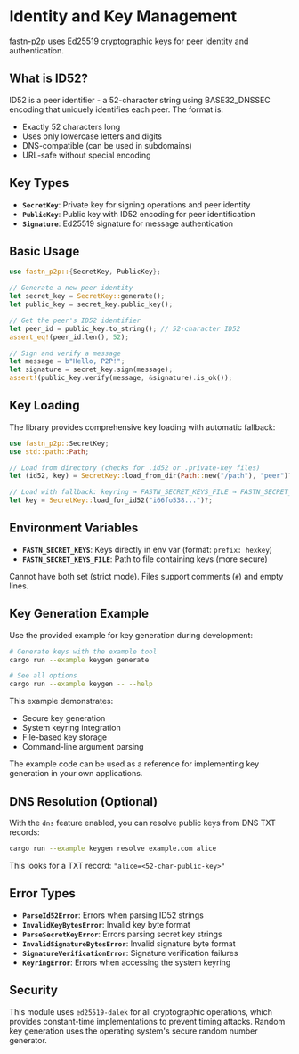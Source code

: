 # Identity and Key Management

fastn-p2p uses Ed25519 cryptographic keys for peer identity and authentication.

## What is ID52?

ID52 is a peer identifier - a 52-character string using BASE32_DNSSEC encoding that uniquely identifies each peer. The format is:
- Exactly 52 characters long
- Uses only lowercase letters and digits
- DNS-compatible (can be used in subdomains)
- URL-safe without special encoding

## Key Types

- **`SecretKey`**: Private key for signing operations and peer identity
- **`PublicKey`**: Public key with ID52 encoding for peer identification
- **`Signature`**: Ed25519 signature for message authentication

## Basic Usage

```rust
use fastn_p2p::{SecretKey, PublicKey};

// Generate a new peer identity
let secret_key = SecretKey::generate();
let public_key = secret_key.public_key();

// Get the peer's ID52 identifier
let peer_id = public_key.to_string(); // 52-character ID52
assert_eq!(peer_id.len(), 52);

// Sign and verify a message
let message = b"Hello, P2P!";
let signature = secret_key.sign(message);
assert!(public_key.verify(message, &signature).is_ok());
```

## Key Loading

The library provides comprehensive key loading with automatic fallback:

```rust
use fastn_p2p::SecretKey;
use std::path::Path;

// Load from directory (checks for .id52 or .private-key files)
let (id52, key) = SecretKey::load_from_dir(Path::new("/path"), "peer")?;

// Load with fallback: keyring → FASTN_SECRET_KEYS_FILE → FASTN_SECRET_KEYS
let key = SecretKey::load_for_id52("i66fo538...")?;
```

## Environment Variables

- **`FASTN_SECRET_KEYS`**: Keys directly in env var (format: `prefix: hexkey`)
- **`FASTN_SECRET_KEYS_FILE`**: Path to file containing keys (more secure)

Cannot have both set (strict mode). Files support comments (`#`) and empty lines.

## Key Generation Example

Use the provided example for key generation during development:

```bash
# Generate keys with the example tool
cargo run --example keygen generate

# See all options
cargo run --example keygen -- --help
```

This example demonstrates:
- Secure key generation
- System keyring integration  
- File-based key storage
- Command-line argument parsing

The example code can be used as a reference for implementing key generation in your own applications.

## DNS Resolution (Optional)

With the `dns` feature enabled, you can resolve public keys from DNS TXT records:

```bash
cargo run --example keygen resolve example.com alice
```

This looks for a TXT record: `"alice=<52-char-public-key>"`

## Error Types

- **`ParseId52Error`**: Errors when parsing ID52 strings
- **`InvalidKeyBytesError`**: Invalid key byte format
- **`ParseSecretKeyError`**: Errors parsing secret key strings
- **`InvalidSignatureBytesError`**: Invalid signature byte format
- **`SignatureVerificationError`**: Signature verification failures
- **`KeyringError`**: Errors when accessing the system keyring

## Security

This module uses `ed25519-dalek` for all cryptographic operations, which provides constant-time implementations to prevent timing attacks. Random key generation uses the operating system's secure random number generator.